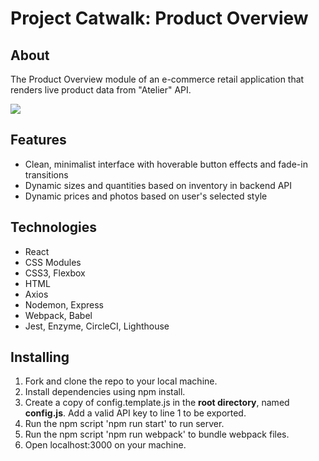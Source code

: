 # Project Catwalk: Product Overview

## About
The Product Overview module of an e-commerce retail application that renders live product data from "Atelier" API.

![](file:///Users/michellekang/Downloads/ezgif.com-gif-maker.gif)

## Features
- Clean, minimalist interface with hoverable button effects and fade-in transitions
- Dynamic sizes and quantities based on inventory in backend API
- Dynamic prices and photos based on user's selected style

## Technologies
- React
- CSS Modules
- CSS3, Flexbox
- HTML
- Axios
- Nodemon, Express
- Webpack, Babel
- Jest, Enzyme, CircleCI, Lighthouse

## Installing
1. Fork and clone the repo to your local machine.
2. Install dependencies using npm install.
3. Create a copy of config.template.js in the **root directory**, named **config.js**. Add a valid API key to line 1 to be exported.
4. Run the npm script 'npm run start' to run server.
5. Run the npm script 'npm run webpack' to bundle webpack files.
6. Open localhost:3000 on your machine.